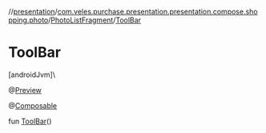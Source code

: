 //[presentation](../../../index.md)/[com.veles.purchase.presentation.presentation.compose.shopping.photo](../index.md)/[PhotoListFragment](index.md)/[ToolBar](-tool-bar.md)

# ToolBar

[androidJvm]\

@[Preview](https://developer.android.com/reference/kotlin/androidx/compose/ui/tooling/preview/Preview.html)

@[Composable](https://developer.android.com/reference/kotlin/androidx/compose/runtime/Composable.html)

fun [ToolBar](-tool-bar.md)()
